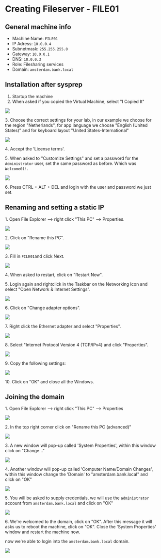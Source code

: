 # Creating Fileserver - FILE01

## General machine info

* Machine Name: `FILE01`
* IP Adress: `10.0.0.4`
* Subnetmask: `255.255.255.0`
* Gateway: `10.0.0.1`
* DNS: `10.0.0.3`
* Role: Filesharing services
* Domain: `amsterdam.bank.local`

## Installation after sysprep

1. Startup the machine
2. When asked if you copied the Virtual Machine, select "I Copied It"

![](<../../.gitbook/assets/afbeelding (103) (2) (4).png>)

3\. Choose the correct settings for your lab, in our example we choose for the region "Netherlands", for app language we choose "English (United States)" and for keyboard layout "United States-International"

![](<../../.gitbook/assets/afbeelding (1) (1) (1) (2).png>)

4\. Accept the 'License terms'.

5\. When asked to "Customize Settings" and set a password for the `Administrator` user, set the same password as before. Which was `Welcome01!`.

![](<../../.gitbook/assets/afbeelding (104).png>)

6\. Press CTRL + ALT + DEL and login with the user and password we just set.

## Renaming and setting a static IP

1\. Open File Explorer --> right click "This PC" --> Properties.

![](<../../.gitbook/assets/afbeelding (29) (2) (2).png>)

2\. Click on "Rename this PC".

![](<../../.gitbook/assets/afbeelding (79).png>)

3\. Fill in `FILE01`and click Next.

![](<../../.gitbook/assets/afbeelding (47).png>)

4\. When asked to restart, click on "Restart Now".

5\. Login again and rightclick in the Taskbar on the Networking Icon and select "Open Network & Internet Settings".

![](<../../.gitbook/assets/afbeelding (109) (2).png>)

6\. Click on "Change adapter options".

![](<../../.gitbook/assets/afbeelding (20).png>)

7\. Right click the Ethernet adapter and select "Properties".

![](<../../.gitbook/assets/afbeelding (102) (2).png>)

8\. Select "Internet Protocol Version 4 (TCP/IPv4) and click "Properties".

![](<../../.gitbook/assets/afbeelding (112) (2).png>)

9\. Copy the following settings:

![](<../../.gitbook/assets/afbeelding (106).png>)

10\. Click on "OK" and close all the Windows.

## Joining the domain

1\. Open File Explorer --> right click "This PC" --> Properties

![](<../../.gitbook/assets/afbeelding (6).png>)

2\. In the top right corner click on "Rename this PC (advanced)"

![](<../../.gitbook/assets/afbeelding (1).png>)

3\. A new window will pop-up called 'System Properties', within this window click on "Change..."

![](<../../.gitbook/assets/afbeelding (17).png>)

4\. Another window will pop-up called 'Computer Name/Domain Changes', within this window change the 'Domain' to "amsterdam.bank.local" and click on "OK"

![](<../../.gitbook/assets/afbeelding (9).png>)

5\. You will be asked to supply credentials, we will use the `administrator` account from `amsterdam.bank.local` and click on "OK"

![](<../../.gitbook/assets/afbeelding (19).png>)

6\. We're welcomed to the domain, click on "OK". After this message it will asks us to reboot the machine, click on "OK". Close the 'System Properties' window and restart the machine now.

now we're able to login into the `amsterdam.bank.local` domain.

![](<../../.gitbook/assets/afbeelding (4).png>)
